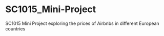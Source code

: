 # SC1015_Mini-Project
SC1015 Mini Project exploring the prices of Airbnbs in different European countries
